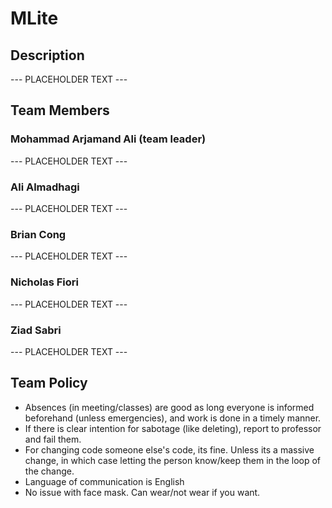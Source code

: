# MLite

## Description
--- PLACEHOLDER TEXT ---

## Team Members

### Mohammad Arjamand Ali (team leader)
--- PLACEHOLDER TEXT ---

### Ali Almadhagi
--- PLACEHOLDER TEXT ---

### Brian Cong
--- PLACEHOLDER TEXT ---

### Nicholas Fiori
--- PLACEHOLDER TEXT ---

### Ziad Sabri
--- PLACEHOLDER TEXT ---

## Team Policy
- Absences (in meeting/classes) are good as long everyone is informed beforehand (unless emergencies), and work is done in a timely manner. 
- If there is clear intention for sabotage (like deleting), report to professor and fail them.
- For changing code someone else's code, its fine. Unless its a massive change, in which case letting the person know/keep them in the loop of the change.
- Language of communication is English
- No issue with face mask. Can wear/not wear if you want.


